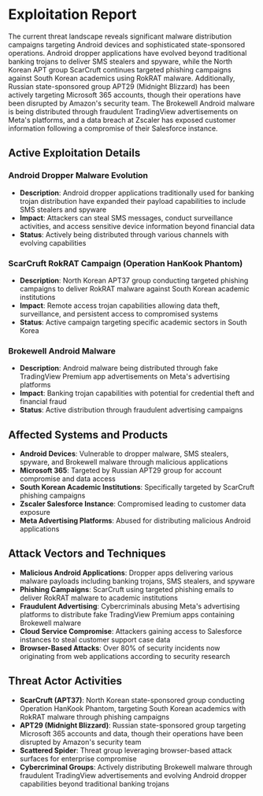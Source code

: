 # Exploitation Report

The current threat landscape reveals significant malware distribution campaigns targeting Android devices and sophisticated state-sponsored operations. Android dropper applications have evolved beyond traditional banking trojans to deliver SMS stealers and spyware, while the North Korean APT group ScarCruft continues targeted phishing campaigns against South Korean academics using RokRAT malware. Additionally, Russian state-sponsored group APT29 (Midnight Blizzard) has been actively targeting Microsoft 365 accounts, though their operations have been disrupted by Amazon's security team. The Brokewell Android malware is being distributed through fraudulent TradingView advertisements on Meta's platforms, and a data breach at Zscaler has exposed customer information following a compromise of their Salesforce instance.

## Active Exploitation Details

### Android Dropper Malware Evolution
- **Description**: Android dropper applications traditionally used for banking trojan distribution have expanded their payload capabilities to include SMS stealers and spyware
- **Impact**: Attackers can steal SMS messages, conduct surveillance activities, and access sensitive device information beyond financial data
- **Status**: Actively being distributed through various channels with evolving capabilities

### ScarCruft RokRAT Campaign (Operation HanKook Phantom)
- **Description**: North Korean APT37 group conducting targeted phishing campaigns to deliver RokRAT malware against South Korean academic institutions
- **Impact**: Remote access trojan capabilities allowing data theft, surveillance, and persistent access to compromised systems
- **Status**: Active campaign targeting specific academic sectors in South Korea

### Brokewell Android Malware
- **Description**: Android malware being distributed through fake TradingView Premium app advertisements on Meta's advertising platforms
- **Impact**: Banking trojan capabilities with potential for credential theft and financial fraud
- **Status**: Active distribution through fraudulent advertising campaigns

## Affected Systems and Products

- **Android Devices**: Vulnerable to dropper malware, SMS stealers, spyware, and Brokewell malware through malicious applications
- **Microsoft 365**: Targeted by Russian APT29 group for account compromise and data access
- **South Korean Academic Institutions**: Specifically targeted by ScarCruft phishing campaigns
- **Zscaler Salesforce Instance**: Compromised leading to customer data exposure
- **Meta Advertising Platforms**: Abused for distributing malicious Android applications

## Attack Vectors and Techniques

- **Malicious Android Applications**: Dropper apps delivering various malware payloads including banking trojans, SMS stealers, and spyware
- **Phishing Campaigns**: ScarCruft using targeted phishing emails to deliver RokRAT malware to academic institutions
- **Fraudulent Advertising**: Cybercriminals abusing Meta's advertising platforms to distribute fake TradingView Premium apps containing Brokewell malware
- **Cloud Service Compromise**: Attackers gaining access to Salesforce instances to steal customer support case data
- **Browser-Based Attacks**: Over 80% of security incidents now originating from web applications according to security research

## Threat Actor Activities

- **ScarCruft (APT37)**: North Korean state-sponsored group conducting Operation HanKook Phantom, targeting South Korean academics with RokRAT malware through phishing campaigns
- **APT29 (Midnight Blizzard)**: Russian state-sponsored group targeting Microsoft 365 accounts and data, though their operations have been disrupted by Amazon's security team
- **Scattered Spider**: Threat group leveraging browser-based attack surfaces for enterprise compromise
- **Cybercriminal Groups**: Actively distributing Brokewell malware through fraudulent TradingView advertisements and evolving Android dropper capabilities beyond traditional banking trojans